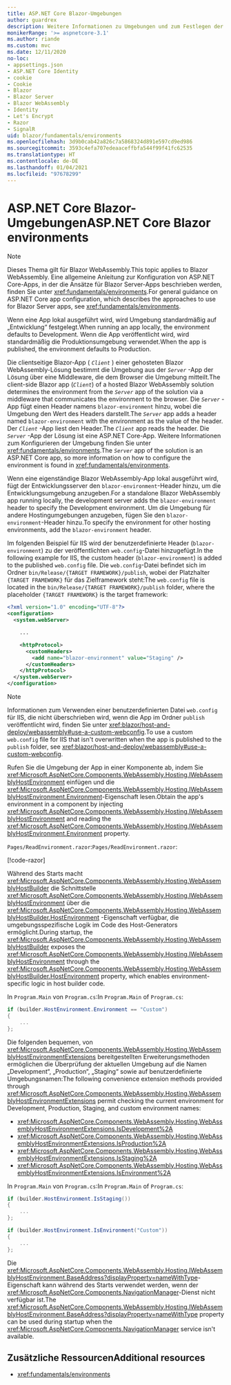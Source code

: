 ```yaml
---
title: ASP.NET Core Blazor-Umgebungen
author: guardrex
description: Weitere Informationen zu Umgebungen und zum Festlegen der Umgebung einer Blazor WebAssembly-App finden Sie unter Blazor.
monikerRange: '>= aspnetcore-3.1'
ms.author: riande
ms.custom: mvc
ms.date: 12/11/2020
no-loc:
- appsettings.json
- ASP.NET Core Identity
- cookie
- Cookie
- Blazor
- Blazor Server
- Blazor WebAssembly
- Identity
- Let's Encrypt
- Razor
- SignalR
uid: blazor/fundamentals/environments
ms.openlocfilehash: 3d9b0cab42a826c7a5868324d891e597cd9ed986
ms.sourcegitcommit: 3593c4efa707edeaaceffbfa544f99f41fc62535
ms.translationtype: HT
ms.contentlocale: de-DE
ms.lasthandoff: 01/04/2021
ms.locfileid: "97678299"
---
```

# <a name="aspnet-core-no-locblazor-environments"></a><span data-ttu-id="35af1-103">ASP.NET Core Blazor-Umgebungen</span><span class="sxs-lookup"><span data-stu-id="35af1-103">ASP.NET Core Blazor environments</span></span>

> [!NOTE]
> <span data-ttu-id="35af1-104">Dieses Thema gilt für Blazor WebAssembly.</span><span class="sxs-lookup"><span data-stu-id="35af1-104">This topic applies to Blazor WebAssembly.</span></span> <span data-ttu-id="35af1-105">Eine allgemeine Anleitung zur Konfiguration von ASP.NET Core-Apps, in der die Ansätze für Blazor Server-Apps beschrieben werden, finden Sie unter <xref:fundamentals/environments>.</span><span class="sxs-lookup"><span data-stu-id="35af1-105">For general guidance on ASP.NET Core app configuration, which describes the approaches to use for Blazor Server apps, see <xref:fundamentals/environments>.</span></span>

<span data-ttu-id="35af1-106">Wenn eine App lokal ausgeführt wird, wird Umgebung standardmäßig auf „Entwicklung“ festgelegt.</span><span class="sxs-lookup"><span data-stu-id="35af1-106">When running an app locally, the environment defaults to Development.</span></span> <span data-ttu-id="35af1-107">Wenn die App veröffentlicht wird, wird standardmäßig die Produktionsumgebung verwendet.</span><span class="sxs-lookup"><span data-stu-id="35af1-107">When the app is published, the environment defaults to Production.</span></span>

<span data-ttu-id="35af1-108">Die clientseitige Blazor-App ( *`Client`* ) einer gehosteten Blazor WebAssembly-Lösung bestimmt die Umgebung aus der *`Server`* -App der Lösung über eine Middleware, die dem Browser die Umgebung mitteilt.</span><span class="sxs-lookup"><span data-stu-id="35af1-108">The client-side Blazor app (*`Client`*) of a hosted Blazor WebAssembly solution determines the environment from the *`Server`* app of the solution via a middleware that communicates the environment to the browser.</span></span> <span data-ttu-id="35af1-109">Die *`Server`* -App fügt einen Header namens `blazor-environment` hinzu, wobei die Umgebung den Wert des Headers darstellt.</span><span class="sxs-lookup"><span data-stu-id="35af1-109">The *`Server`* app adds a header named `blazor-environment` with the environment as the value of the header.</span></span> <span data-ttu-id="35af1-110">Der *`Client`* -App liest den Header.</span><span class="sxs-lookup"><span data-stu-id="35af1-110">The *`Client`* app reads the header.</span></span> <span data-ttu-id="35af1-111">Die *`Server`* -App der Lösung ist eine ASP.NET Core-App. Weitere Informationen zum Konfigurieren der Umgebung finden Sie unter <xref:fundamentals/environments>.</span><span class="sxs-lookup"><span data-stu-id="35af1-111">The *`Server`* app of the solution is an ASP.NET Core app, so more information on how to configure the environment is found in <xref:fundamentals/environments>.</span></span>

<span data-ttu-id="35af1-112">Wenn eine eigenständige Blazor WebAssembly-App lokal ausgeführt wird, fügt der Entwicklungsserver den `blazor-environment`-Header hinzu, um die Entwicklungsumgebung anzugeben.</span><span class="sxs-lookup"><span data-stu-id="35af1-112">For a standalone Blazor WebAssembly app running locally, the development server adds the `blazor-environment` header to specify the Development environment.</span></span> <span data-ttu-id="35af1-113">Um die Umgebung für andere Hostingumgebungen anzugeben, fügen Sie den `blazor-environment`-Header hinzu.</span><span class="sxs-lookup"><span data-stu-id="35af1-113">To specify the environment for other hosting environments, add the `blazor-environment` header.</span></span>

<span data-ttu-id="35af1-114">Im folgenden Beispiel für IIS wird der benutzerdefinierte Header (`blazor-environment`) zu der veröffentlichten `web.config`-Datei hinzugefügt.</span><span class="sxs-lookup"><span data-stu-id="35af1-114">In the following example for IIS, the custom header (`blazor-environment`) is added to the published `web.config` file.</span></span> <span data-ttu-id="35af1-115">Die `web.config`-Datei befindet sich im Ordner `bin/Release/{TARGET FRAMEWORK}/publish`, wobei der Platzhalter `{TARGET FRAMEWORK}` für das Zielframework steht:</span><span class="sxs-lookup"><span data-stu-id="35af1-115">The `web.config` file is located in the `bin/Release/{TARGET FRAMEWORK}/publish` folder, where the placeholder `{TARGET FRAMEWORK}` is the target framework:</span></span>

```xml
<?xml version="1.0" encoding="UTF-8"?>
<configuration>
  <system.webServer>

    ...

    <httpProtocol>
      <customHeaders>
        <add name="blazor-environment" value="Staging" />
      </customHeaders>
    </httpProtocol>
  </system.webServer>
</configuration>
```

> [!NOTE]
> <span data-ttu-id="35af1-116">Informationen zum Verwenden einer benutzerdefinierten Datei `web.config` für IIS, die nicht überschrieben wird, wenn die App im Ordner `publish` veröffentlicht wird, finden Sie unter <xref:blazor/host-and-deploy/webassembly#use-a-custom-webconfig>.</span><span class="sxs-lookup"><span data-stu-id="35af1-116">To use a custom `web.config` file for IIS that isn't overwritten when the app is published to the `publish` folder, see <xref:blazor/host-and-deploy/webassembly#use-a-custom-webconfig>.</span></span>

<span data-ttu-id="35af1-117">Rufen Sie die Umgebung der App in einer Komponente ab, indem Sie <xref:Microsoft.AspNetCore.Components.WebAssembly.Hosting.IWebAssemblyHostEnvironment> einfügen und die <xref:Microsoft.AspNetCore.Components.WebAssembly.Hosting.IWebAssemblyHostEnvironment.Environment>-Eigenschaft lesen.</span><span class="sxs-lookup"><span data-stu-id="35af1-117">Obtain the app's environment in a component by injecting <xref:Microsoft.AspNetCore.Components.WebAssembly.Hosting.IWebAssemblyHostEnvironment> and reading the <xref:Microsoft.AspNetCore.Components.WebAssembly.Hosting.IWebAssemblyHostEnvironment.Environment> property.</span></span>

<span data-ttu-id="35af1-118">`Pages/ReadEnvironment.razor`:</span><span class="sxs-lookup"><span data-stu-id="35af1-118">`Pages/ReadEnvironment.razor`:</span></span>

[!code-razor[](environments/samples_snapshot/ReadEnvironment.razor?highlight=3,7)]

<span data-ttu-id="35af1-119">Während des Starts macht <xref:Microsoft.AspNetCore.Components.WebAssembly.Hosting.WebAssemblyHostBuilder> die Schnittstelle <xref:Microsoft.AspNetCore.Components.WebAssembly.Hosting.IWebAssemblyHostEnvironment> über die <xref:Microsoft.AspNetCore.Components.WebAssembly.Hosting.WebAssemblyHostBuilder.HostEnvironment> -Eigenschaft verfügbar, die umgebungsspezifische Logik im Code des Host-Generators ermöglicht.</span><span class="sxs-lookup"><span data-stu-id="35af1-119">During startup, the <xref:Microsoft.AspNetCore.Components.WebAssembly.Hosting.WebAssemblyHostBuilder> exposes the <xref:Microsoft.AspNetCore.Components.WebAssembly.Hosting.IWebAssemblyHostEnvironment> through the <xref:Microsoft.AspNetCore.Components.WebAssembly.Hosting.WebAssemblyHostBuilder.HostEnvironment> property, which enables environment-specific logic in host builder code.</span></span>

<span data-ttu-id="35af1-120">In `Program.Main` von `Program.cs`:</span><span class="sxs-lookup"><span data-stu-id="35af1-120">In `Program.Main` of `Program.cs`:</span></span>

```csharp
if (builder.HostEnvironment.Environment == "Custom")
{
    ...
};
```

<span data-ttu-id="35af1-121">Die folgenden bequemen, von <xref:Microsoft.AspNetCore.Components.WebAssembly.Hosting.WebAssemblyHostEnvironmentExtensions> bereitgestellten Erweiterungsmethoden ermöglichen die Überprüfung der aktuellen Umgebung auf die Namen „Development“, „Production“, „Staging“ sowie auf benutzerdefinierte Umgebungsnamen:</span><span class="sxs-lookup"><span data-stu-id="35af1-121">The following convenience extension methods provided through <xref:Microsoft.AspNetCore.Components.WebAssembly.Hosting.WebAssemblyHostEnvironmentExtensions> permit checking the current environment for Development, Production, Staging, and custom environment names:</span></span>

* <xref:Microsoft.AspNetCore.Components.WebAssembly.Hosting.WebAssemblyHostEnvironmentExtensions.IsDevelopment%2A>
* <xref:Microsoft.AspNetCore.Components.WebAssembly.Hosting.WebAssemblyHostEnvironmentExtensions.IsProduction%2A>
* <xref:Microsoft.AspNetCore.Components.WebAssembly.Hosting.WebAssemblyHostEnvironmentExtensions.IsStaging%2A>
* <xref:Microsoft.AspNetCore.Components.WebAssembly.Hosting.WebAssemblyHostEnvironmentExtensions.IsEnvironment%2A>

<span data-ttu-id="35af1-122">In `Program.Main` von `Program.cs`:</span><span class="sxs-lookup"><span data-stu-id="35af1-122">In `Program.Main` of `Program.cs`:</span></span>

```csharp
if (builder.HostEnvironment.IsStaging())
{
    ...
};

if (builder.HostEnvironment.IsEnvironment("Custom"))
{
    ...
};
```

<span data-ttu-id="35af1-123">Die <xref:Microsoft.AspNetCore.Components.WebAssembly.Hosting.IWebAssemblyHostEnvironment.BaseAddress?displayProperty=nameWithType>-Eigenschaft kann während des Starts verwendet werden, wenn der <xref:Microsoft.AspNetCore.Components.NavigationManager>-Dienst nicht verfügbar ist.</span><span class="sxs-lookup"><span data-stu-id="35af1-123">The <xref:Microsoft.AspNetCore.Components.WebAssembly.Hosting.IWebAssemblyHostEnvironment.BaseAddress?displayProperty=nameWithType> property can be used during startup when the <xref:Microsoft.AspNetCore.Components.NavigationManager> service isn't available.</span></span>

## <a name="additional-resources"></a><span data-ttu-id="35af1-124">Zusätzliche Ressourcen</span><span class="sxs-lookup"><span data-stu-id="35af1-124">Additional resources</span></span>

* <xref:fundamentals/environments>
